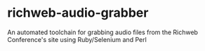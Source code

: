 # richweb-audio-grabber
An automated toolchain for grabbing audio files from the Richweb Conference's site using Ruby/Selenium and Perl
